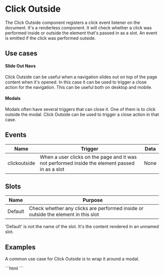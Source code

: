 # Click Outside

The Click Outside component registers a click event listener on the document. It's a renderless component. It will check whether a click was performed inside or outside the element that's passed in as a slot. An event is emitted if the click was performed outside.

## Use cases
#### Slide Out Navs
Click Outside can be useful when a navigation slides out on top of the page content when it's opened. In this case it can be used to trigger a close action for the navigation. This can be useful both on desktop and mobile.

#### Modals
Modals often have several triggers that can close it. One of them is to click outside the modal. Click Outside can be used to trigger a close action in that case.

## Events

| Name         | Trigger                                                                                         | Data |
|--------------|-------------------------------------------------------------------------------------------------|------|
| clickoutside | When a user clicks on the page and it was not performed inside the element passed in as a slot  | None |

## Slots

| Name    | Purpose                                                                           |
|---------|-----------------------------------------------------------------------------------|
| Default | Check whether any clicks are performed inside or outside the element in this slot |

<Note>
<p>
    'Default' is not the name of the slot. It's the content rendered in an unnamed slot.
</p>
</Note>

## Examples

A common use case for Click Outside is to wrap it around a modal.

<CodeBlock>
```html
<iridium-click-outside @clickoutside="open = false">
    <modal :open="open">
        <!-- Modal Content -->
    </modal>
</iridium-click-outside>
```
</CodeBlock>
